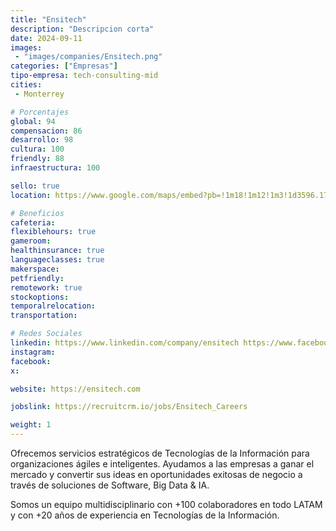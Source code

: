```yaml
---
title: "Ensitech"
description: "Descripcion corta"
date: 2024-09-11
images:
 - "images/companies/Ensitech.png"
categories: ["Empresas"]
tipo-empresa: tech-consulting-mid
cities: 
 - Monterrey

# Porcentajes  
global: 94
compensacion: 86
desarrollo: 98
cultura: 100
friendly: 88
infraestructura: 100

sello: true
location: https://www.google.com/maps/embed?pb=!1m18!1m12!1m3!1d3596.1759535823203!2d-100.3194239248202!3d25.665461377412488!2m3!1f0!2f0!3f0!3m2!1i1024!2i768!4f13.1!3m3!1m2!1s0x866295621888dd03%3A0x1da1d869f3a86922!2sEnsitech!5e0!3m2!1ses-419!2smx!4v1738009226689!5m2!1ses-419!2smx

# Beneficios
cafeteria: 
flexiblehours: true
gameroom: 
healthinsurance: true
languageclasses: true
makerspace: 
petfriendly: 
remotework: true
stockoptions: 
temporalrelocation: 
transportation: 

# Redes Sociales
linkedin: https://www.linkedin.com/company/ensitech https://www.facebook.com/EnsitechMx/ https://www.instagram.com/ensitech_mx https://twitter.com/EnsitechMx
instagram: 
facebook: 
x: 

website: https://ensitech.com

jobslink: https://recruitcrm.io/jobs/Ensitech_Careers

weight: 1
---
```



Ofrecemos servicios estratégicos de Tecnologías de la Información para organizaciones ágiles e inteligentes. Ayudamos a las empresas a ganar el mercado y convertir sus ideas en oportunidades exitosas de negocio a través de soluciones de Software, Big Data & IA.

Somos un equipo multidisciplinario con +100 colaboradores en todo LATAM y con +20 años de experiencia en Tecnologías de la Información.
